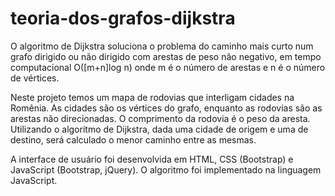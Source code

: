 # teoria-dos-grafos-dijkstra
O algoritmo de Dijkstra soluciona o problema do caminho mais curto num grafo dirigido ou não dirigido com arestas de peso não negativo, em tempo computacional O([m+n]log n) onde m é o número de arestas e n é o número de vértices.

Neste projeto temos um mapa de rodovias que interligam cidades na Romênia. As cidades são os vértices do grafo, enquanto as rodovias são as arestas não direcionadas. O comprimento da rodovia é o peso da aresta.
Utilizando o algoritmo de Dijkstra, dada uma cidade de origem e uma de destino, será calculado o menor caminho entre as mesmas.

A interface de usuário foi desenvolvida em HTML, CSS (Bootstrap) e JavaScript (Bootstrap, jQuery). O algoritmo foi implementado na linguagem JavaScript.
